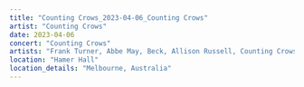 ```yaml
---
title: "Counting Crows_2023-04-06_Counting Crows"
artist: "Counting Crows"
date: 2023-04-06
concert: "Counting Crows"
artists: "Frank Turner, Abbe May, Beck, Allison Russell, Counting Crows, Ben Catley, 19-Twenty"
location: "Hamer Hall"
location_details: "Melbourne, Australia"
---
```

